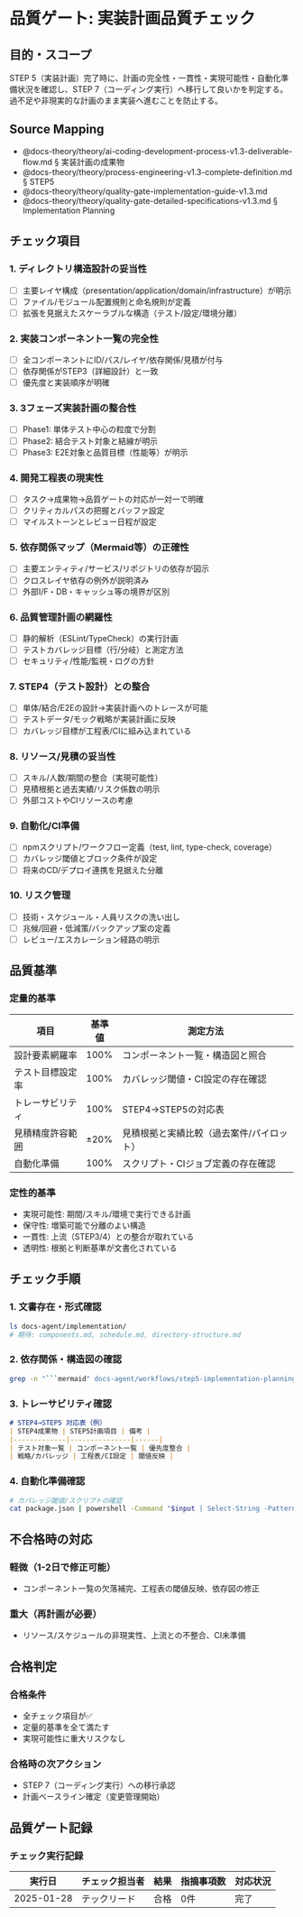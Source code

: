 # 品質ゲート: 実装計画品質チェック

## 目的・スコープ

STEP 5（実装計画）完了時に、計画の完全性・一貫性・実現可能性・自動化準備状況を確認し、STEP 7（コーディング実行）へ移行して良いかを判定する。過不足や非現実的な計画のまま実装へ進むことを防止する。

## Source Mapping
- @docs-theory/theory/ai-coding-development-process-v1.3-deliverable-flow.md § 実装計画の成果物
- @docs-theory/theory/process-engineering-v1.3-complete-definition.md § STEP5
- @docs-theory/theory/quality-gate-implementation-guide-v1.3.md
- @docs-theory/theory/quality-gate-detailed-specifications-v1.3.md § Implementation Planning

## チェック項目

### 1. ディレクトリ構造設計の妥当性
- [ ] 主要レイヤ構成（presentation/application/domain/infrastructure）が明示
- [ ] ファイル/モジュール配置規則と命名規則が定義
- [ ] 拡張を見据えたスケーラブルな構造（テスト/設定/環境分離）

### 2. 実装コンポーネント一覧の完全性
- [ ] 全コンポーネントにID/パス/レイヤ/依存関係/見積が付与
- [ ] 依存関係がSTEP3（詳細設計）と一致
- [ ] 優先度と実装順序が明確

### 3. 3フェーズ実装計画の整合性
- [ ] Phase1: 単体テスト中心の粒度で分割
- [ ] Phase2: 結合テスト対象と結線が明示
- [ ] Phase3: E2E対象と品質目標（性能等）が明示

### 4. 開発工程表の現実性
- [ ] タスク→成果物→品質ゲートの対応が一対一で明確
- [ ] クリティカルパスの把握とバッファ設定
- [ ] マイルストーンとレビュー日程が設定

### 5. 依存関係マップ（Mermaid等）の正確性
- [ ] 主要エンティティ/サービス/リポジトリの依存が図示
- [ ] クロスレイヤ依存の例外が説明済み
- [ ] 外部I/F・DB・キャッシュ等の境界が区別

### 6. 品質管理計画の網羅性
- [ ] 静的解析（ESLint/TypeCheck）の実行計画
- [ ] テストカバレッジ目標（行/分岐）と測定方法
- [ ] セキュリティ/性能/監視・ログの方針

### 7. STEP4（テスト設計）との整合
- [ ] 単体/結合/E2Eの設計→実装計画へのトレースが可能
- [ ] テストデータ/モック戦略が実装計画に反映
- [ ] カバレッジ目標が工程表/CIに組み込まれている

### 8. リソース/見積の妥当性
- [ ] スキル/人数/期間の整合（実現可能性）
- [ ] 見積根拠と過去実績/リスク係数の明示
- [ ] 外部コストやCIリソースの考慮

### 9. 自動化/CI準備
- [ ] npmスクリプト/ワークフロー定義（test, lint, type-check, coverage）
- [ ] カバレッジ閾値とブロック条件が設定
- [ ] 将来のCD/デプロイ連携を見据えた分離

### 10. リスク管理
- [ ] 技術・スケジュール・人員リスクの洗い出し
- [ ] 兆候/回避・低減策/バックアップ案の定義
- [ ] レビュー/エスカレーション経路の明示

## 品質基準

### 定量的基準
| 項目 | 基準値 | 測定方法 |
|------|--------|----------|
| 設計要素網羅率 | 100% | コンポーネント一覧・構造図と照合 |
| テスト目標設定率 | 100% | カバレッジ閾値・CI設定の存在確認 |
| トレーサビリティ | 100% | STEP4→STEP5の対応表 |
| 見積精度許容範囲 | ±20% | 見積根拠と実績比較（過去案件/パイロット） |
| 自動化準備 | 100% | スクリプト・CIジョブ定義の存在確認 |

### 定性的基準
- 実現可能性: 期間/スキル/環境で実行できる計画
- 保守性: 増築可能で分離のよい構造
- 一貫性: 上流（STEP3/4）との整合が取れている
- 透明性: 根拠と判断基準が文書化されている

## チェック手順

### 1. 文書存在・形式確認
```bash
ls docs-agent/implementation/
# 期待: components.md, schedule.md, directory-structure.md
```

### 2. 依存関係・構造図の確認
```bash
grep -n "```mermaid" docs-agent/workflows/step5-implementation-planning.md || true
```

### 3. トレーサビリティ確認
```markdown
# STEP4→STEP5 対応表（例）
| STEP4成果物 | STEP5計画項目 | 備考 |
|-------------|---------------|------|
| テスト対象一覧 | コンポーネント一覧 | 優先度整合 |
| 戦略/カバレッジ | 工程表/CI設定 | 閾値反映 |
```

### 4. 自動化準備確認
```bash
# カバレッジ閾値/スクリプトの確認
cat package.json | powershell -Command "$input | Select-String -Pattern 'test|coverage|lint|type-check'"
```

## 不合格時の対応

### 軽微（1-2日で修正可能）
- コンポーネント一覧の欠落補完、工程表の閾値反映、依存図の修正

### 重大（再計画が必要）
- リソース/スケジュールの非現実性、上流との不整合、CI未準備

## 合格判定

### 合格条件
- 全チェック項目が✅
- 定量的基準を全て満たす
- 実現可能性に重大リスクなし

### 合格時の次アクション
- STEP 7（コーディング実行）への移行承認
- 計画ベースライン確定（変更管理開始）

## 品質ゲート記録

### チェック実行記録
| 実行日 | チェック担当者 | 結果 | 指摘事項数 | 対応状況 |
|--------|----------------|------|------------|----------|
| 2025-01-28 | テックリード | 合格 | 0件 | 完了 |

